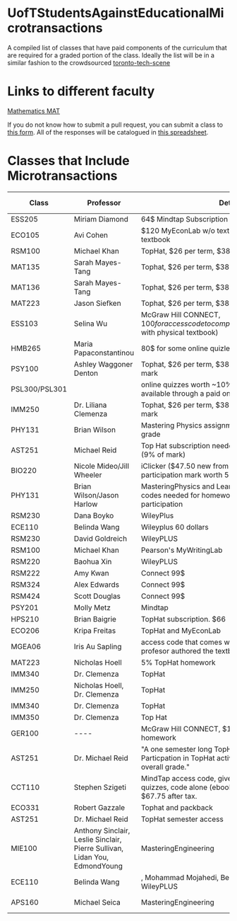 # UofTStudentsAgainstEducationalMicrotransactions
A compiled list of classes that have paid components of the curriculum that are required for a graded portion of the class.
Ideally the list will be in a similar fashion to the crowdsourced [toronto-tech-scene](https://github.com/toriagibbs/toronto-tech-scene)


# Links to different faculty

[Mathematics MAT](faculty/MAT.md)

If you do not know how to submit a pull request, you can submit a class to [this form](https://goo.gl/forms/UHPLS4AiTN5967i82). All of the responses will be catalogued in [this spreadsheet](https://docs.google.com/spreadsheets/d/1-cekdm6TQVJycQI1bHXJs3eHSkFGf8lgeRyPn0NUM_k/edit?usp=sharing).
# Classes that Include Microtransactions


| Class | Professor | Details | Link to Syllabus|
|---------|------------------|------------| ----- |
|ESS205|Miriam Diamond|64$ Mindtap Subscription| [Syllabus](add-link-here) |
|ECO105|Avi Cohen|$120 MyEconLab w/o textbook; $155.75 w/ digital textbook||
|RSM100|Michael Khan| TopHat, $26 per term, $38 per year|
|MAT135|Sarah Mayes-Tang| Tophat, $26 per term, $38 per year|
|MAT136|Sarah Mayes-Tang|	Tophat, $26 per term, $38 per year|
|MAT223|Jason Siefken|	Tophat, $26 per term, $38 per year|
|ESS103|Selina Wu|McGraw Hill CONNECT, $100 for access code to complete online assignments ($150 with physical textbook)|[Syllabus](https://q.utoronto.ca/files/1206367/download?download_frd=1)|
|HMB265|Maria Papaconstantinou| 80$ for some online quizlet stuff|
|PSY100|Ashley Waggoner Denton|Tophat, $26 per term, $38 per year worth 5% of the mark|
|PSL300/PSL301|		|online quizzes worth ~10% of the mark were only available through a paid online quizlet style thing|
|IMM250|Dr. Liliana Clemenza|Tophat, $26 per term, $38 per year worth 5% of the mark|
|PHY131| Brian Wilson|	Mastering Physics assignments worth 7% of final grade | [Syllabus](https://www.physics.utoronto.ca/~jharlow/teaching/phy131f17/syllabusPHY131f17.pdf)
|AST251|Michael Reid|	Top Hat subscription needed for in class particpation (9% of mark)
|BIO220|Nicole Mideo/Jill Wheeler|	iClicker ($47.50 new from bookstore) used for participation mark worth 5% of final grade
|PHY131|Brian Wilson/Jason Harlow	|MasteringPhysics and LearningCatalytics access codes needed for homework and in class participation
|RSM230|Dana Boyko|	WileyPlus|
|ECE110|Belinda Wang|	Wileyplus 60 dollars|
|RSM230|David Goldreich|	WileyPLUS|
|RSM100|Michael Khan|	Pearson's MyWritingLab|
|RSM220|Baohua Xin|	WileyPLUS|
|RSM222|Amy Kwan|	Connect 99$|
|RSM324|Alex Edwards|	Connect 99$|
|RSM424|Scott Douglas|	Connect 99$|
|PSY201|Molly Metz|	Mindtap| [Syllabus](https://drive.google.com/file/d/14lKW9hM_l7SV0QnaAqRDlHfajftd5YEz/view?usp=sharing)
|HPS210|Brian Baigrie|	TopHat subscription. $66| 
|ECO206|Kripa Freitas|	TopHat and MyEconLab|[Syllabus](https://www.economics.utoronto.ca/index.php/index/teaching/downloadCourseOutline/4233/83441)
|MGEA06|Iris Au	Sapling| access code that comes with the textbook. The profesor authored the textbook.|
|MAT223|Nicholas Hoell|	5% TopHat homework|[Syllabus](http://www.math.toronto.edu/nhoell/MAT223/MAT223_syllabus.pdf)
|IMM340|Dr. Clemenza|	TopHat|
|IMM250|Nicholas Hoell, Dr. Clemenza| TopHat|
|IMM340|Dr. Clemenza| TopHat|
|IMM350|Dr. Clemenza| Top Hat|
|GER100|---- |	McGraw Hill CONNECT, $100+ for code for homework |
|AST251|Dr. Michael Reid|	"A one semester long TopHat subscription: $26. Particpation in TopHat activities are worth 9% of the overall grade."|
|CCT110|Stephen Szigeti|	MindTap access code, gives access to ebook and quizzes, code alone (ebook no physical) is $59.95, $67.75 after tax. |
|ECO331|Robert Gazzale|	Tophat and packback|
|AST251|Dr. Michael Reid|	TopHat semester access|[Syllabus](https://www.dropbox.com/s/3stjvzotll5v5qe/AST251%20Syllabus.pdf?dl=0)
|MIE100|Anthony Sinclair, Leslie Sinclair, Pierre Sullivan, Lidan You, EdmondYoung|	MasteringEngineering|[Syllabus](https://inst-fs-yul-prod.inscloudgate.net/files/b93a40bf-328b-4289-9b79-07629ffb809c/mie100+course+outline+winter+2019+rev+707.docx?download=1&token=eyJ0eXAiOiJKV1QiLCJhbGciOiJIUzUxMiJ9.eyJpYXQiOjE1NDczNDA0MjEsInVzZXJfaWQiOiIxMTgzNDAwMDAwMDAxODQ3NTkiLCJyZXNvdXJjZSI6Ii9maWxlcy9iOTNhNDBiZi0zMjhiLTQyODktOWI3OS0wNzYyOWZmYjgwOWMvbWllMTAwK2NvdXJzZStvdXRsaW5lK3dpbnRlcisyMDE5K3Jldis3MDcuZG9jeCIsImhvc3QiOiJxLnV0b3JvbnRvLmNhIiwiZXhwIjoxNTQ3NDI2ODIxfQ.NQlLzkqvKxtxeLuOhFChF229Re6wdaZrF01Xj-yULt0Nn0KDKzVWIsz5GjmbNKlUqZTmK-zPV1NwRCppYJmp4g)
|ECE110|Belinda Wang|, Mohammad Mojahedi, Berj Bardakjian, Paul Yoo	WileyPLUS|[Syllabus](https://q.utoronto.ca/courses/70863/files/2336653/download?download_frd=1)
|APS160|Michael Seica	|MasteringEngineering|[Lecture Video](https://www.youtube.com/watch?v=FYz9S5xwJyo)|
